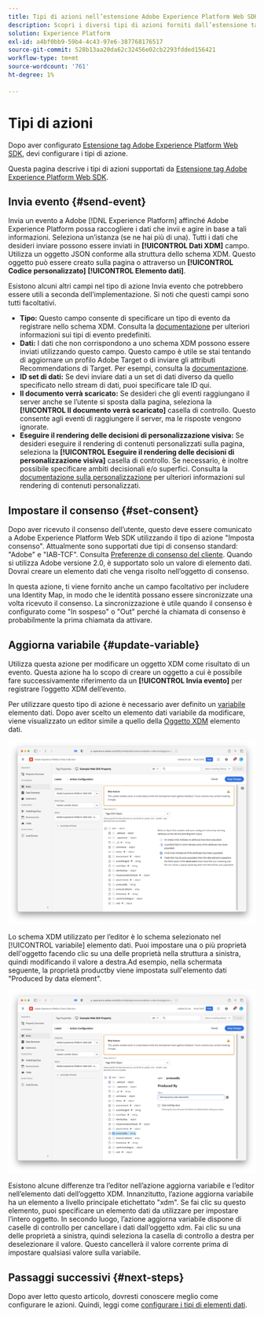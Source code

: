 ```yaml
---
title: Tipi di azioni nell’estensione Adobe Experience Platform Web SDK
description: Scopri i diversi tipi di azioni forniti dall’estensione tag Adobe Experience Platform Web SDK.
solution: Experience Platform
exl-id: a4bf0bb9-59b4-4c43-97e6-387768176517
source-git-commit: 528b13aa20da62c32456e02cb2293fdded156421
workflow-type: tm+mt
source-wordcount: '761'
ht-degree: 1%

---
```



# Tipi di azioni

Dopo aver configurato [Estensione tag Adobe Experience Platform Web SDK](web-sdk-extension-configuration.md), devi configurare i tipi di azione.

Questa pagina descrive i tipi di azioni supportati da [Estensione tag Adobe Experience Platform Web SDK](web-sdk-extension-configuration.md).

## Invia evento {#send-event}

Invia un evento a Adobe [!DNL Experience Platform] affinché Adobe Experience Platform possa raccogliere i dati che invii e agire in base a tali informazioni. Seleziona un’istanza (se ne hai più di una). Tutti i dati che desideri inviare possono essere inviati in **[!UICONTROL Dati XDM]** campo. Utilizza un oggetto JSON conforme alla struttura dello schema XDM. Questo oggetto può essere creato sulla pagina o attraverso un **[!UICONTROL Codice personalizzato]** **[!UICONTROL Elemento dati]**.

Esistono alcuni altri campi nel tipo di azione Invia evento che potrebbero essere utili a seconda dell’implementazione. Si noti che questi campi sono tutti facoltativi.

- **Tipo:** Questo campo consente di specificare un tipo di evento da registrare nello schema XDM. Consulta la [documentazione](https://experienceleague.adobe.com/docs/experience-platform/edge/fundamentals/tracking-events.html?lang=en#using-the-sendbeacon-api) per ulteriori informazioni sui tipi di evento predefiniti.
- **Dati:** I dati che non corrispondono a uno schema XDM possono essere inviati utilizzando questo campo. Questo campo è utile se stai tentando di aggiornare un profilo Adobe Target o di inviare gli attributi Recommendations di Target. Per esempi, consulta la [documentazione](https://experienceleague.adobe.com/docs/experience-platform/edge/fundamentals/tracking-events.html?lang=en).<!--- **Merge ID:** If you would like to specify a merge ID for your event, you can do so in this field. Please note that the solutions downstream are not able to merge your event data at this time. -->
- **ID set di dati:** Se devi inviare dati a un set di dati diverso da quello specificato nello stream di dati, puoi specificare tale ID qui.
- **Il documento verrà scaricato:** Se desideri che gli eventi raggiungano il server anche se l’utente si sposta dalla pagina, seleziona la **[!UICONTROL Il documento verrà scaricato]** casella di controllo. Questo consente agli eventi di raggiungere il server, ma le risposte vengono ignorate.
- **Eseguire il rendering delle decisioni di personalizzazione visiva:** Se desideri eseguire il rendering di contenuti personalizzati sulla pagina, seleziona la **[!UICONTROL Eseguire il rendering delle decisioni di personalizzazione visiva]** casella di controllo. Se necessario, è inoltre possibile specificare ambiti decisionali e/o superfici. Consulta la [documentazione sulla personalizzazione](../../../../edge/personalization/rendering-personalization-content.md#automatically-rendering-content) per ulteriori informazioni sul rendering di contenuti personalizzati.

## Impostare il consenso {#set-consent}

Dopo aver ricevuto il consenso dell’utente, questo deve essere comunicato a Adobe Experience Platform Web SDK utilizzando il tipo di azione &quot;Imposta consenso&quot;. Attualmente sono supportati due tipi di consenso standard: &quot;Adobe&quot; e &quot;IAB-TCF&quot;. Consulta [Preferenze di consenso del cliente](../../../../edge/consent/supporting-consent.md). Quando si utilizza Adobe versione 2.0, è supportato solo un valore di elemento dati. Dovrai creare un elemento dati che venga risolto nell’oggetto di consenso.

In questa azione, ti viene fornito anche un campo facoltativo per includere una Identity Map, in modo che le identità possano essere sincronizzate una volta ricevuto il consenso. La sincronizzazione è utile quando il consenso è configurato come &quot;In sospeso&quot; o &quot;Out&quot; perché la chiamata di consenso è probabilmente la prima chiamata da attivare.

## Aggiorna variabile {#update-variable}

Utilizza questa azione per modificare un oggetto XDM come risultato di un evento. Questa azione ha lo scopo di creare un oggetto a cui è possibile fare successivamente riferimento da un **[!UICONTROL Invia evento]** per registrare l’oggetto XDM dell’evento.

Per utilizzare questo tipo di azione è necessario aver definito un [variabile](data-element-types.md#variable) elemento dati. Dopo aver scelto un elemento dati variabile da modificare, viene visualizzato un editor simile a quello della [Oggetto XDM](data-element-types.md#xdm-object) elemento dati.

![](assets/update-variable.png)

Lo schema XDM utilizzato per l’editor è lo schema selezionato nel [!UICONTROL variabile] elemento dati. Puoi impostare una o più proprietà dell&#39;oggetto facendo clic su una delle proprietà nella struttura a sinistra, quindi modificando il valore a destra.Ad esempio, nella schermata seguente, la proprietà productby viene impostata sull&#39;elemento dati &quot;Produced by data element&quot;.

![](assets/update-variable-set-property.png)

Esistono alcune differenze tra l’editor nell’azione aggiorna variabile e l’editor nell’elemento dati dell’oggetto XDM. Innanzitutto, l’azione aggiorna variabile ha un elemento a livello principale etichettato &quot;xdm&quot;. Se fai clic su questo elemento, puoi specificare un elemento dati da utilizzare per impostare l’intero oggetto. In secondo luogo, l’azione aggiorna variabile dispone di caselle di controllo per cancellare i dati dall’oggetto xdm. Fai clic su una delle proprietà a sinistra, quindi seleziona la casella di controllo a destra per deselezionare il valore. Questo cancellerà il valore corrente prima di impostare qualsiasi valore sulla variabile.

## Passaggi successivi {#next-steps}

Dopo aver letto questo articolo, dovresti conoscere meglio come configurare le azioni. Quindi, leggi come [configurare i tipi di elementi dati](data-element-types.md).
